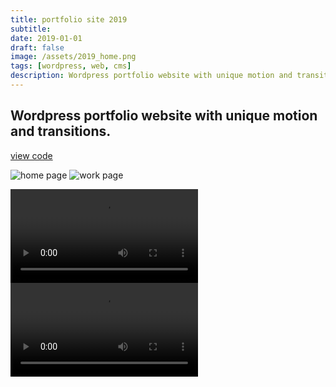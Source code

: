 ```yaml
---
title: portfolio site 2019
subtitle:
date: 2019-01-01
draft: false
image: /assets/2019_home.png
tags: [wordpress, web, cms]
description: Wordpress portfolio website with unique motion and transitions.
---
```


## Wordpress portfolio website with unique motion and transitions.

[view code](https://github.com/claytercek/portfolio-2019)

![home page](/assets/2019_home.png) ![work page](/assets/2019_work.png)

![home motion](/assets/2019_browse.mp4) ![menu motion](/assets/2019_menu.mp4)
